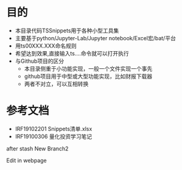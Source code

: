 # 目的

- 本目录代码TSSnippets用于各种小型工具集
- 主要基于python/Jupyter-Lab/Jupyter notebook/Excel宏/bat/平台
- 用ts00XXX.XXX命名规则
- 希望达到效果,直接输入ts....命令就可以打开执行
- 与Github项目的区分
  - 本目录侧重于小功能实现，一般一个文件实现一个事先
  - github项目用于中型或大型功能实现，比如财报下载器
  - 两者不对立，可以互相转换

# 参考文档

- IRF19102201 Snippets清单.xlsx
- IRF19100306 量化投资学习笔记

after stash
New Branch2

Edit in webpage
